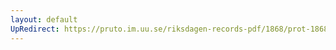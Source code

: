 ```yaml
---
layout: default
UpRedirect: https://pruto.im.uu.se/riksdagen-records-pdf/1868/prot-1868--fk--502.pdf
---
```

